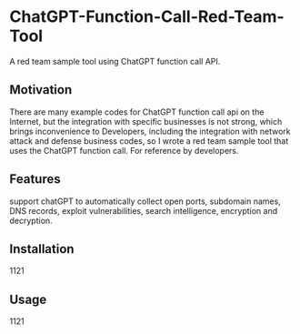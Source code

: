 # ChatGPT-Function-Call-Red-Team-Tool
A red team sample tool using ChatGPT function call API. 
## Motivation
There are many example codes for ChatGPT function call api on the Internet, but the integration with specific businesses is not strong, which brings inconvenience to Developers, including the integration with network attack and defense business codes, so I wrote a red team sample tool that uses the ChatGPT function call. For reference by developers.
## Features
support chatGPT to automatically collect open ports, subdomain names, DNS records, exploit vulnerabilities, search intelligence, encryption and decryption.
## Installation
1121
## Usage
1121
